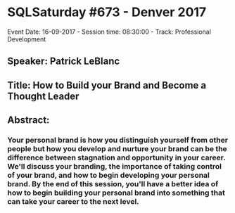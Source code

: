 # SQLSaturday #673 - Denver 2017
Event Date: 16-09-2017 - Session time: 08:30:00 - Track: Professional Development
## Speaker: Patrick LeBlanc
## Title: How to Build your Brand and Become a Thought Leader
## Abstract:
### Your personal brand is how you distinguish yourself from other people but how you develop and nurture your brand can be the difference between stagnation and opportunity in your career. We'll discuss your branding, the importance of taking control of your brand, and how to begin developing your personal brand. By the end of this session, you'll have a better idea of how to begin building your personal brand into something that can take your career to the next level.
